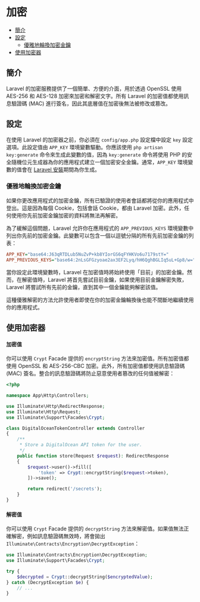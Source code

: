 # 加密

- [簡介](#introduction)
- [設定](#configuration)
    - [優雅地輪換加密金鑰](#gracefully-rotating-encryption-keys)
- [使用加密器](#using-the-encrypter)

<a name="introduction"></a>
## 簡介

Laravel 的加密服務提供了一個簡單、方便的介面，用於透過 OpenSSL 使用 AES-256 和 AES-128 加密來加密和解密文字。所有 Laravel 的加密值都使用訊息驗證碼 (MAC) 進行簽名，因此其底層值在加密後無法被修改或篡改。

<a name="configuration"></a>
## 設定

在使用 Laravel 的加密器之前，你必須在 `config/app.php` 設定檔中設定 `key` 設定選項。此設定值由 `APP_KEY` 環境變數驅動。你應該使用 `php artisan key:generate` 命令來生成此變數的值，因為 `key:generate` 命令將使用 PHP 的安全隨機位元生成器為你的應用程式建立一個加密安全金鑰。通常，`APP_KEY` 環境變數的值會在 [Laravel 安裝](/docs/{{version}}/installation)期間為你生成。

<a name="gracefully-rotating-encryption-keys"></a>
### 優雅地輪換加密金鑰

如果你更改應用程式的加密金鑰，所有已驗證的使用者會話都將從你的應用程式中登出。這是因為每個 Cookie，包括會話 Cookie，都由 Laravel 加密。此外，任何使用你先前加密金鑰加密的資料將無法再解密。

為了緩解這個問題，Laravel 允許你在應用程式的 `APP_PREVIOUS_KEYS` 環境變數中列出你先前的加密金鑰。此變數可以包含一個以逗號分隔的所有先前加密金鑰的列表：

```ini
APP_KEY="base64:J63qRTDLub5NuZvP+kb8YIorGS6qFYHKVo6u7179stY="
APP_PREVIOUS_KEYS="base64:2nLsGFGzyoae2ax3EF2Lyq/hH6QghBGLIq5uL+Gp8/w="
```

當你設定此環境變數時，Laravel 在加密值時將始終使用「目前」的加密金鑰。然而，在解密值時，Laravel 將首先嘗試目前金鑰，如果使用目前金鑰解密失敗，Laravel 將嘗試所有先前的金鑰，直到其中一個金鑰能夠解密該值。

這種優雅解密的方法允許使用者即使在你的加密金鑰輪換後也能不間斷地繼續使用你的應用程式。

<a name="using-the-encrypter"></a>
## 使用加密器

<a name="encrypting-a-value"></a>
#### 加密值

你可以使用 `Crypt` Facade 提供的 `encryptString` 方法來加密值。所有加密值都使用 OpenSSL 和 AES-256-CBC 加密。此外，所有加密值都使用訊息驗證碼 (MAC) 簽名。整合的訊息驗證碼將防止惡意使用者篡改的任何值被解密：

```php
<?php

namespace App\Http\Controllers;

use Illuminate\Http\RedirectResponse;
use Illuminate\Http\Request;
use Illuminate\Support\Facades\Crypt;

class DigitalOceanTokenController extends Controller
{
    /**
     * Store a DigitalOcean API token for the user.
     */
    public function store(Request $request): RedirectResponse
    {
        $request->user()->fill([
            'token' => Crypt::encryptString($request->token),
        ])->save();

        return redirect('/secrets');
    }
}
```

<a name="decrypting-a-value"></a>
#### 解密值

你可以使用 `Crypt` Facade 提供的 `decryptString` 方法來解密值。如果值無法正確解密，例如訊息驗證碼無效時，將會拋出 `Illuminate\Contracts\Encryption\DecryptException`：

```php
use Illuminate\Contracts\Encryption\DecryptException;
use Illuminate\Support\Facades\Crypt;

try {
    $decrypted = Crypt::decryptString($encryptedValue);
} catch (DecryptException $e) {
    // ...
}
```

